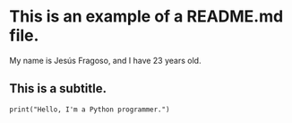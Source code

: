 # This is an example of a README.md file.

My name is Jesús Fragoso, and I have 23 years old.

## This is a subtitle.
	print("Hello, I'm a Python programmer.")

